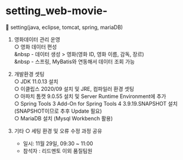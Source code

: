 # setting_web-movie-
🎥 setting(java, eclipse, tomcat, spring, mariaDB)

1. 영화데이터 관리 운영
  <br>○ 영화 데이터 편성
      <br>&nbsp - 데이터 생성 > 영화(영화 ID, 영화 이름, 감독, 장르)
      <br>&nbsp - 스프링, MyBatis와 연동해서 데이터 조회 가능

2. 개발환경 셋팅
<br>○ JDK 11.0.13 설치
<br>○ 이클립스 2020/09 설치 및 JRE, 컴파일러 환경 셋팅
<br>○ 아파치 톰캣 9.0.55 설치 및 Server Runtime Environment에 추가
<br>○  Spring Tools 3 Add-On for Spring Tools 4 3.9.19.SNAPSHOT 설치(SNAPSHOT이므로 추후 Update 필요)
<br>○ MariaDB 설치 (Mysql Workbench 활용)


3. 기타
  ○ 세팅 환경 및 오류 수정 과정 공유
      - 일시: 11월 29일, 09:30 ~ 11:00
      - 참석자 : 리드멘토 이외 품질팀원

